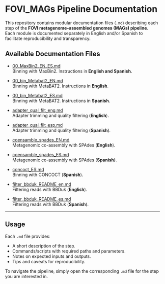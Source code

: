 # FOVI_MAGs Pipeline Documentation

This repository contains modular documentation files (`.md`) describing each step of the **FOVI metagenome-assembled genomes (MAGs) pipeline**.  
Each module is documented separately in English and/or Spanish to facilitate reproducibility and transparency.

## Available Documentation Files

- [00_MaxBin2_EN_ES.md](./00_MaxBin2_EN_ES.md)  
  Binning with MaxBin2. Instructions in **English and Spanish**.  

- [00_bin_Metabat2_EN.md](./00_bin_Metabat2_EN.md)  
  Binning with MetaBAT2. Instructions in **English**.  

- [00_bin_Metabat2_ES.md](./00_bin_Metabat2_ES.md)  
  Binning with MetaBAT2. Instructions in **Spanish**.  

- [adapter_qual_filt_eng.md](./adapter_qual_filt_eng.md)  
  Adapter trimming and quality filtering (**English**).  

- [adapter_qual_filt_esp.md](./adapter_qual_filt_esp.md)  
  Adapter trimming and quality filtering (**Spanish**).  

- [coensamble_spades_EN.md](./coensamble_spades_EN.md)  
  Metagenomic co-assembly with SPAdes (**English**).  

- [coensamble_spades_ES.md](./coensamble_spades_ES.md)  
  Metagenomic co-assembly with SPAdes (**Spanish**).  

- [concoct_ES.md](./concoct_ES.md)  
  Binning with CONCOCT (**Spanish**).  

- [filter_bbduk_README_en.md](./filter_bbduk_README_en.md)  
  Filtering reads with BBDuk (**English**).  

- [filter_bbduk_README_es.md](./filter_bbduk_README_es.md)  
  Filtering reads with BBDuk (**Spanish**).  

---

## Usage

Each `.md` file provides:
- A short description of the step.
- Commands/scripts with required paths and parameters.
- Notes on expected inputs and outputs.
- Tips and caveats for reproducibility.

To navigate the pipeline, simply open the corresponding `.md` file for the step you are interested in.
